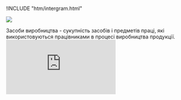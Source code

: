 !INCLUDE "htm/intergram.html"

![](https://chart.googleapis.com/chart?chs=180x180&amp;cht=qr&amp;chl=https://rep-a.treba.ml/zasoby.html)

Засоби виробництва - сукупність засобів і предметів праці, які використовуються працівниками в процесі виробництва продукції.
![](https://4to.treba.ml/i.php?/upload/2020/12/25/20201225232141-2334ff19-la.png)